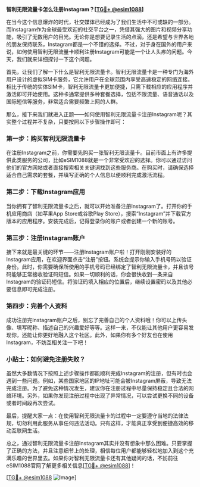 **智利无限流量卡怎么注册Instagram？[[TG💪+ @esim1088](https://t.me/s/esim1088)]**

在当今这个信息爆炸的时代，社交媒体已经成为了我们生活中不可或缺的一部分。而Instagram作为全球最受欢迎的社交平台之一，凭借其强大的图片和视频分享功能，吸引了无数用户的目光。无论你是想要记录生活的点滴，还是希望与世界各地的朋友保持联系，Instagram都是一个不错的选择。不过，对于身在国外的用户来说，如何使用智利无限流量卡顺利注册Instagram可能是一个让人头疼的问题。今天，我们就来详细探讨一下这个问题。

首先，让我们了解一下什么是智利无限流量卡。智利无限流量卡是一种专门为海外用户设计的虚拟SIM卡服务，它允许用户在全球范围内享受高速稳定的网络连接。相比于传统的实体SIM卡，智利无限流量卡更加便捷，只需下载相应的应用程序并激活即可开始使用。这种卡通常提供多种套餐选择，包括不限流量、语音通话以及国际短信等服务，非常适合需要频繁上网的人群。

那么，接下来我们就进入正题——如何使用智利无限流量卡注册Instagram呢？其实整个过程并不复杂，只要按照以下步骤操作即可：

### 第一步：购买智利无限流量卡

在注册Instagram之前，你需要先购买一张智利无限流量卡。目前市面上有许多提供此类服务的公司，比如eSIM1088就是一个非常受欢迎的选择。你可以通过访问他们的官方网站或者直接搜索相关关键词找到这些服务商。在购买时，请确保选择适合自己需求的套餐，并填写正确的个人信息以便顺利完成激活流程。

### 第二步：下载Instagram应用

当你拥有了智利无限流量卡之后，就可以开始准备注册Instagram了。打开你的手机应用商店（如苹果App Store或谷歌Play Store），搜索“Instagram”并下载官方版本的应用程序。安装完成后，记得登录你的账户或者创建一个新的账号。

### 第三步：注册Instagram账户

接下来就是最关键的环节——注册Instagram账户啦！打开刚刚安装好的Instagram应用，在欢迎界面点击“注册”按钮。系统会提示你输入手机号码以验证身份。此时，你需要确保所使用的手机号码已经绑定了智利无限流量卡，并且该号码能够正常接收验证码短信。如果一切顺利的话，你会很快收到一条来自Instagram的验证码短信。将验证码填入相应的位置后，继续设置密码以及其他必要信息即可完成注册。

### 第四步：完善个人资料

成功注册完Instagram账户之后，别忘了完善自己的个人资料哦！你可以上传头像、填写昵称、描述自己的兴趣爱好等等。这样一来，不仅能让其他用户更容易发现你，还能让你更好地融入这个社区。此外，如果你有多个好友也在使用Instagram，不妨互相关注一下吧！

### 小贴士：如何避免注册失败？

虽然大多数情况下按照上述步骤操作都能顺利完成Instagram的注册，但有时也会遇到一些问题。例如，某些国家地区的IP地址可能会被Instagram屏蔽，导致无法完成注册。为了避免这种情况发生，建议你在注册过程中尽量保持稳定且合法的网络环境。另外，如果你发现注册过程中出现了异常情况，可以尝试更换不同的设备或者时间段再次尝试。

最后，提醒大家一点：在使用智利无限流量卡的过程中一定要遵守当地的法律法规，切勿利用此服务从事任何违法活动。只有这样，才能真正享受到便捷高效的移动互联网生活。

总之，通过智利无限流量卡注册Instagram其实并没有想象中那么困难。只要掌握了正确的方法，并且注意细节上的处理，相信每位用户都能够轻松地加入到这个充满乐趣的世界里去。如果你对智利无限流量卡还有其他疑问的话，不妨前往eSIM1088官网了解更多相关信息[[TG💪+ @esim1088](https://t.me/s/esim1088)]！

[[TG💪+ @esim1088](https://t.me/s/esim1088) ![Image](https://i.postimg.cc/4NQfJmqS/Snipaste-2025-05-13-00-14-12.png)]